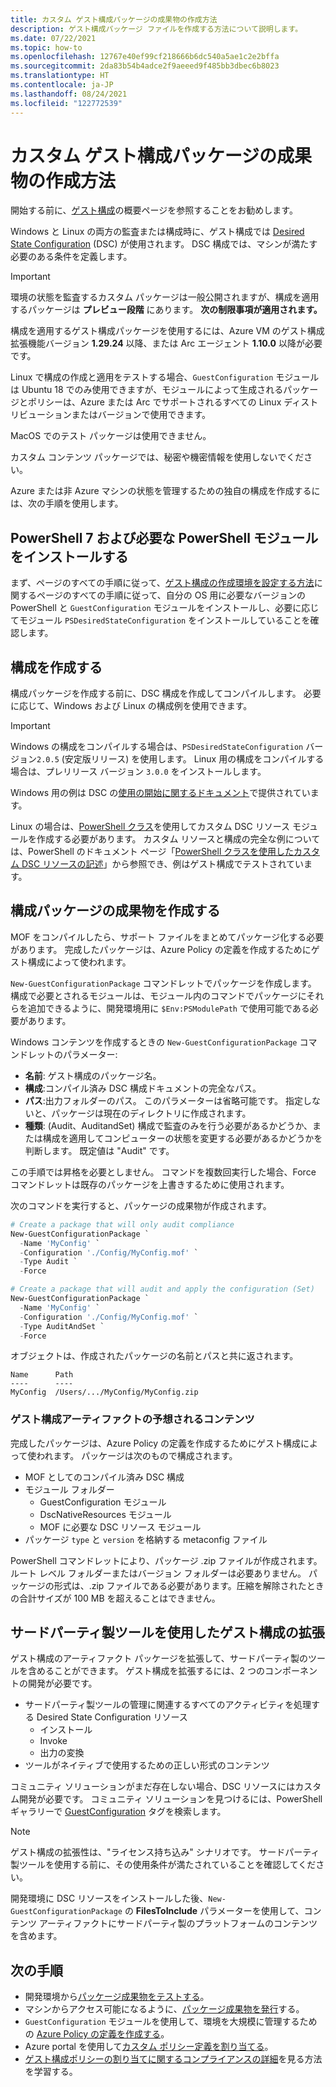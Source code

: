 ```yaml
---
title: カスタム ゲスト構成パッケージの成果物の作成方法
description: ゲスト構成パッケージ ファイルを作成する方法について説明します。
ms.date: 07/22/2021
ms.topic: how-to
ms.openlocfilehash: 12767e40ef99cf218666b6dc540a5ae1c2e2bffa
ms.sourcegitcommit: 2da83b54b4adce2f9aeeed9f485bb3dbec6b8023
ms.translationtype: HT
ms.contentlocale: ja-JP
ms.lasthandoff: 08/24/2021
ms.locfileid: "122772539"
---
```

# <a name="how-to-create-custom-guest-configuration-package-artifacts"></a>カスタム ゲスト構成パッケージの成果物の作成方法

開始する前に、[ゲスト構成](../concepts/guest-configuration.md)の概要ページを参照することをお勧めします。

Windows と Linux の両方の監査または構成時に、ゲスト構成では [Desired State Configuration](/powershell/scripting/dsc/overview/overview) (DSC) が使用されます。 DSC 構成では、マシンが満たす必要のある条件を定義します。

> [!IMPORTANT]
> 環境の状態を監査するカスタム パッケージは一般公開されますが、構成を適用するパッケージは **プレビュー段階** にあります。 **次の制限事項が適用されます。**
> 
> 構成を適用するゲスト構成パッケージを使用するには、Azure VM のゲスト構成拡張機能バージョン **1.29.24** 以降、または Arc エージェント **1.10.0** 以降が必要です。
> 
> Linux で構成の作成と適用をテストする場合、`GuestConfiguration` モジュールは Ubuntu 18 でのみ使用できますが、モジュールによって生成されるパッケージとポリシーは、Azure または Arc でサポートされるすべての Linux ディストリビューションまたはバージョンで使用できます。
>
> MacOS でのテスト パッケージは使用できません。
> 
> カスタム コンテンツ パッケージでは、秘密や機密情報を使用しないでください。

Azure または非 Azure マシンの状態を管理するための独自の構成を作成するには、次の手順を使用します。

## <a name="install-powershell-7-and-required-powershell-modules"></a>PowerShell 7 および必要な PowerShell モジュールをインストールする

まず、ページのすべての手順に従って、[ゲスト構成の作成環境を設定する方法](./guest-configuration-create-setup.md)に関するページのすべての手順に従って、自分の OS 用に必要なバージョンの PowerShell と `GuestConfiguration` モジュールをインストールし、必要に応じてモジュール `PSDesiredStateConfiguration` をインストールしていることを確認します。

## <a name="author-a-configuration"></a>構成を作成する

構成パッケージを作成する前に、DSC 構成を作成してコンパイルします。
必要に応じて、Windows および Linux の構成例を使用できます。

> [!IMPORTANT]
> Windows の構成をコンパイルする場合は、`PSDesiredStateConfiguration` バージョン`2.0.5` (安定版リリース) を使用します。 Linux 用の構成をコンパイルする場合は、プレリリース バージョン `3.0.0` をインストールします。

Windows 用の例は DSC の[使用の開始に関するドキュメント](/powershell/scripting/dsc/getting-started/wingettingstarted#define-a-configuration-and-generate-the-configuration-document)で提供されています。

Linux の場合は、[PowerShell クラス](/powershell/scripting/dsc/resources/authoringResourceClass)を使用してカスタム DSC リソース モジュールを作成する必要があります。
カスタム リソースと構成の完全な例については、PowerShell のドキュメント ページ「[PowerShell クラスを使用したカスタム DSC リソースの記述](/powershell/scripting/dsc/resources/authoringResourceClass)」から参照でき、例はゲスト構成でテストされています。

## <a name="create-a-configuration-package-artifact"></a>構成パッケージの成果物を作成する

MOF をコンパイルしたら、サポート ファイルをまとめてパッケージ化する必要があります。
完成したパッケージは、Azure Policy の定義を作成するためにゲスト構成によって使われます。

`New-GuestConfigurationPackage` コマンドレットでパッケージを作成します。 構成で必要とされるモジュールは、モジュール内のコマンドでパッケージにそれらを追加できるように、開発環境用に `$Env:PSModulePath` で使用可能である必要があります。

Windows コンテンツを作成するときの `New-GuestConfigurationPackage` コマンドレットのパラメーター:

- **名前**: ゲスト構成のパッケージ名。
- **構成**:コンパイル済み DSC 構成ドキュメントの完全なパス。
- **パス**:出力フォルダーのパス。 このパラメーターは省略可能です。 指定しないと、パッケージは現在のディレクトリに作成されます。
- **種類**: (Audit、AuditandSet) 構成で監査のみを行う必要があるかどうか、または構成を適用してコンピューターの状態を変更する必要があるかどうかを判断します。 既定値は "Audit" です。

この手順では昇格を必要としません。 コマンドを複数回実行した場合、Force コマンドレットは既存のパッケージを上書きするために使用されます。

次のコマンドを実行すると、パッケージの成果物が作成されます。

```powershell
# Create a package that will only audit compliance
New-GuestConfigurationPackage `
  -Name 'MyConfig' `
  -Configuration './Config/MyConfig.mof' `
  -Type Audit `
  -Force
```

```powershell
# Create a package that will audit and apply the configuration (Set)
New-GuestConfigurationPackage `
  -Name 'MyConfig' `
  -Configuration './Config/MyConfig.mof' `
  -Type AuditAndSet `
  -Force
```

オブジェクトは、作成されたパッケージの名前とパスと共に返されます。

```
Name      Path                                                    
----      ----                                                    
MyConfig  /Users/.../MyConfig/MyConfig.zip
```

### <a name="expected-contents-of-a-guest-configuration-artifact"></a>ゲスト構成アーティファクトの予想されるコンテンツ

完成したパッケージは、Azure Policy の定義を作成するためにゲスト構成によって使われます。 パッケージは次のもので構成されます。

- MOF としてのコンパイル済み DSC 構成
- モジュール フォルダー
  - GuestConfiguration モジュール
  - DscNativeResources モジュール
  - MOF に必要な DSC リソース モジュール
- パッケージ `type` と `version` を格納する metaconfig ファイル

PowerShell コマンドレットにより、パッケージ .zip ファイルが作成されます。 ルート レベル フォルダーまたはバージョン フォルダーは必要ありません。 パッケージの形式は、.zip ファイルである必要があります。圧縮を解除されたときの合計サイズが 100 MB を超えることはできません。

## <a name="extending-guest-configuration-with-third-party-tools"></a>サードパーティ製ツールを使用したゲスト構成の拡張

ゲスト構成のアーティファクト パッケージを拡張して、サードパーティ製のツールを含めることができます。 ゲスト構成を拡張するには、2 つのコンポーネントの開発が必要です。

- サードパーティ製ツールの管理に関連するすべてのアクティビティを処理する Desired State Configuration リソース
  - インストール
  - Invoke
  - 出力の変換
- ツールがネイティブで使用するための正しい形式のコンテンツ

コミュニティ ソリューションがまだ存在しない場合、DSC リソースにはカスタム開発が必要です。 コミュニティ ソリューションを見つけるには、PowerShell ギャラリーで [GuestConfiguration](https://www.powershellgallery.com/packages?q=Tags%3A%22GuestConfiguration%22) タグを検索します。

> [!NOTE]
> ゲスト構成の拡張性は、"ライセンス持ち込み" シナリオです。 サードパーティ製ツールを使用する前に、その使用条件が満たされていることを確認してください。

開発環境に DSC リソースをインストールした後、`New-GuestConfigurationPackage` の **FilesToInclude** パラメーターを使用して、コンテンツ アーティファクトにサードパーティ製のプラットフォームのコンテンツを含めます。

## <a name="next-steps"></a>次の手順

- 開発環境から[パッケージ成果物をテストする](./guest-configuration-create-test.md)。
- マシンからアクセス可能になるように、[パッケージ成果物を発行](./guest-configuration-create-publish.md)する。
- `GuestConfiguration` モジュールを使用して、環境を大規模に管理するための [Azure Policy の定義を作成する](./guest-configuration-create-definition.md)。
- Azure portal を使用して[カスタム ポリシー定義を割り当てる](../assign-policy-portal.md)。
- [ゲスト構成ポリシーの割り当てに関するコンプライアンスの詳細](./determine-non-compliance.md#compliance-details-for-guest-configuration)を見る方法を学習する。

